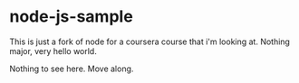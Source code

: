 node-js-sample
==============
This is just a fork of node for a coursera course that i'm looking at.  Nothing major, very hello world.  

Nothing to see here. Move along.
